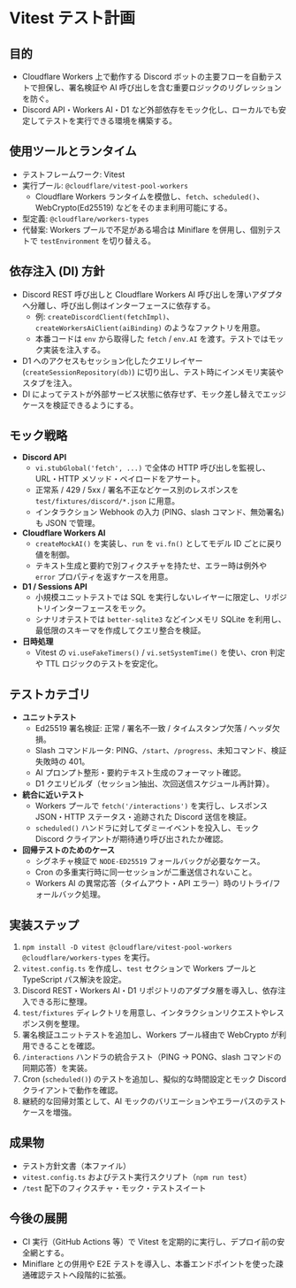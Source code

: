 # Vitest テスト計画

## 目的

- Cloudflare Workers 上で動作する Discord ボットの主要フローを自動テストで担保し、署名検証や AI 呼び出しを含む重要ロジックのリグレッションを防ぐ。
- Discord API・Workers AI・D1 など外部依存をモック化し、ローカルでも安定してテストを実行できる環境を構築する。

## 使用ツールとランタイム

- テストフレームワーク: Vitest
- 実行プール: `@cloudflare/vitest-pool-workers`
  - Cloudflare Workers ランタイムを模倣し、`fetch`、`scheduled()`、WebCrypto(Ed25519) などをそのまま利用可能にする。
- 型定義: `@cloudflare/workers-types`
- 代替案: Workers プールで不足がある場合は Miniflare を併用し、個別テストで `testEnvironment` を切り替える。

## 依存注入 (DI) 方針

- Discord REST 呼び出しと Cloudflare Workers AI 呼び出しを薄いアダプタへ分離し、呼び出し側はインターフェースに依存する。
  - 例: `createDiscordClient(fetchImpl)`、`createWorkersAiClient(aiBinding)` のようなファクトリを用意。
  - 本番コードは `env` から取得した `fetch` / `env.AI` を渡す。テストではモック実装を注入する。
- D1 へのアクセスもセッション化したクエリレイヤー (`createSessionRepository(db)`) に切り出し、テスト時にインメモリ実装やスタブを注入。
- DI によってテストが外部サービス状態に依存せず、モック差し替えでエッジケースを検証できるようにする。

## モック戦略

- **Discord API**
  - `vi.stubGlobal('fetch', ...)` で全体の HTTP 呼び出しを監視し、URL・HTTP メソッド・ペイロードをアサート。
  - 正常系 / 429 / 5xx / 署名不正などケース別のレスポンスを `test/fixtures/discord/*.json` に用意。
  - インタラクション Webhook の入力 (PING、slash コマンド、無効署名) も JSON で管理。
- **Cloudflare Workers AI**
  - `createMockAI()` を実装し、`run` を `vi.fn()` としてモデル ID ごとに戻り値を制御。
  - テキスト生成と要約で別フィクスチャを持たせ、エラー時は例外や `error` プロパティを返すケースを用意。
- **D1 / Sessions API**
  - 小規模ユニットテストでは SQL を実行しないレイヤーに限定し、リポジトリインターフェースをモック。
  - シナリオテストでは `better-sqlite3` などインメモリ SQLite を利用し、最低限のスキーマを作成してクエリ整合を検証。
- **日時処理**
  - Vitest の `vi.useFakeTimers()` / `vi.setSystemTime()` を使い、cron 判定や TTL ロジックのテストを安定化。

## テストカテゴリ

- **ユニットテスト**
  - Ed25519 署名検証: 正常 / 署名不一致 / タイムスタンプ欠落 / ヘッダ欠損。
  - Slash コマンドルータ: PING、`/start`、`/progress`、未知コマンド、検証失敗時の 401。
  - AI プロンプト整形・要約テキスト生成のフォーマット確認。
  - D1 クエリビルダ（セッション抽出、次回送信スケジュール再計算）。
- **統合に近いテスト**
  - Workers プールで `fetch('/interactions')` を実行し、レスポンス JSON・HTTP ステータス・追跡された Discord 送信を検証。
  - `scheduled()` ハンドラに対してダミーイベントを投入し、モック Discord クライアントが期待通り呼び出されたか確認。
- **回帰テストのためのケース**
  - シグネチャ検証で `NODE-ED25519` フォールバックが必要なケース。
  - Cron の多重実行時に同一セッションが二重送信されないこと。
  - Workers AI の異常応答（タイムアウト・API エラー）時のリトライ/フォールバック処理。

## 実装ステップ

1. `npm install -D vitest @cloudflare/vitest-pool-workers @cloudflare/workers-types` を実行。
2. `vitest.config.ts` を作成し、`test` セクションで Workers プールと TypeScript パス解決を設定。
3. Discord REST・Workers AI・D1 リポジトリのアダプタ層を導入し、依存注入できる形に整理。
4. `test/fixtures` ディレクトリを用意し、インタラクションリクエストやレスポンス例を整理。
5. 署名検証ユニットテストを追加し、Workers プール経由で WebCrypto が利用できることを確認。
6. `/interactions` ハンドラの統合テスト（PING → PONG、slash コマンドの同期応答）を実装。
7. Cron (`scheduled()`) のテストを追加し、擬似的な時間設定とモック Discord クライアントで動作を確認。
8. 継続的な回帰対策として、AI モックのバリエーションやエラーパスのテストケースを増強。

## 成果物

- テスト方針文書（本ファイル）
- `vitest.config.ts` およびテスト実行スクリプト（`npm run test`）
- `/test` 配下のフィクスチャ・モック・テストスイート

## 今後の展開

- CI 実行（GitHub Actions 等）で Vitest を定期的に実行し、デプロイ前の安全網とする。
- Miniflare との併用や E2E テストを導入し、本番エンドポイントを使った疎通確認テストへ段階的に拡張。
